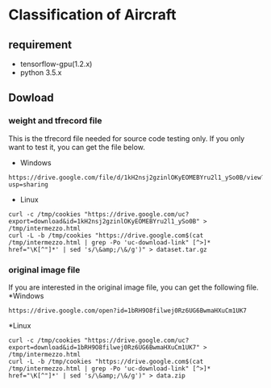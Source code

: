 # Classification of Aircraft

## requirement
* tensorflow-gpu(1.2.x)
* python 3.5.x

## Dowload
### weight and tfrecord file
This is the tfrecord file needed for source code testing only. If you only want to test it, you can get the file below.
* Windows
```
https://drive.google.com/file/d/1kH2nsj2gzinlOKyEOMEBYru2l1_ySo0B/view?usp=sharing
```
* Linux
```
curl -c /tmp/cookies "https://drive.google.com/uc?export=download&id=1kH2nsj2gzinlOKyEOMEBYru2l1_ySo0B" > /tmp/intermezzo.html
curl -L -b /tmp/cookies "https://drive.google.com$(cat /tmp/intermezzo.html | grep -Po 'uc-download-link" [^>]* href="\K[^"]*' | sed 's/\&amp;/\&/g')" > dataset.tar.gz
```
### original image file
If you are interested in the original image file, you can get the following file.
*Windows
```
https://drive.google.com/open?id=1bRH9O8filwej0Rz6UG6BwmaHXuCm1UK7
```
*Linux
```
curl -c /tmp/cookies "https://drive.google.com/uc?export=download&id=1bRH9O8filwej0Rz6UG6BwmaHXuCm1UK7" > /tmp/intermezzo.html
curl -L -b /tmp/cookies "https://drive.google.com$(cat /tmp/intermezzo.html | grep -Po 'uc-download-link" [^>]* href="\K[^"]*' | sed 's/\&amp;/\&/g')" > data.zip
```
